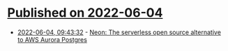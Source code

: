 # [Published on 2022-06-04](index.md)

* [2022-06-04, 09:43:32](https://news.ycombinator.com/item?id=31618577) - [Neon: The serverless open source alternative to AWS Aurora Postgres](https://github.com/neondatabase/neon)
